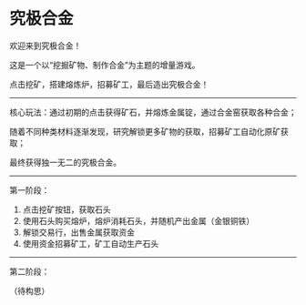 ﻿# 究极合金

欢迎来到究极合金！

这是一个以“挖掘矿物、制作合金”为主题的增量游戏。

点击挖矿，搭建熔炼炉，招募矿工，最后造出究极合金！

---

核心玩法：通过初期的点击获得矿石，并熔炼金属锭，通过合金窑获取各种合金；

随着不同种类材料逐渐发现，研究解锁更多矿物的获取，招募矿工自动化原矿获取；

最终获得独一无二的究极合金。

---

第一阶段：

1. 点击挖矿按钮，获取石头
2. 使用石头购买熔炉，熔炉消耗石头，并随机产出金属（金银铜铁）
3. 解锁交易行，出售金属获取资金
4. 使用资金招募矿工，矿工自动生产石头

---

第二阶段：

（待构思）